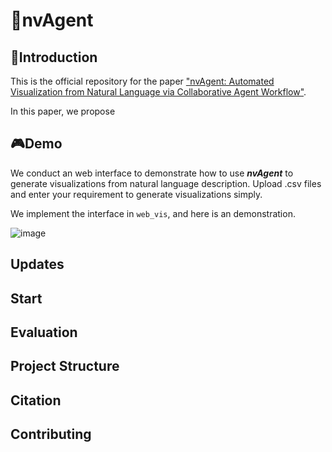 # 👾nvAgent

## 🙌Introduction

This is the official repository for the paper ["nvAgent: Automated Visualization from Natural Language via Collaborative Agent Workflow"](https://xxxxxxxxxxxxxx).

In this paper, we propose 

## 🎮Demo

We conduct an web interface to demonstrate how to use ***nvAgent*** to generate visualizations from natural language description. Upload .csv files and enter your requirement to generate visualizations simply.

We implement the interface in `web_vis`, and here is an demonstration.

![image](https://github.com/Ouyangliangge/nvAgent/blob/main/assets/tinywow_web_70526330.gif)


## Updates

## Start

## Evaluation

## Project Structure

## Citation

## Contributing
